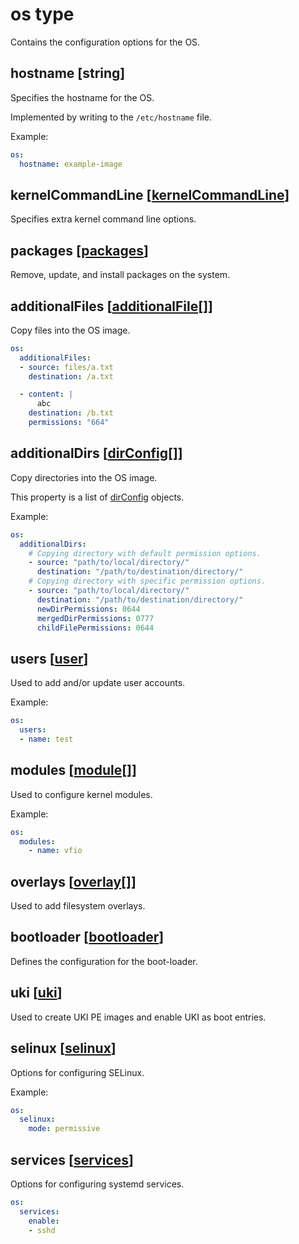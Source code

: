 
# os type

Contains the configuration options for the OS.

## hostname [string]

Specifies the hostname for the OS.

Implemented by writing to the `/etc/hostname` file.

Example:

```yaml
os:
  hostname: example-image
```

## kernelCommandLine [[kernelCommandLine](./kernelcommandline.md)]

Specifies extra kernel command line options.

## packages [[packages](./packages.md)]

Remove, update, and install packages on the system.

## additionalFiles [[additionalFile](./additionalfile.md)[]]

Copy files into the OS image.

```yaml
os:
  additionalFiles:
  - source: files/a.txt
    destination: /a.txt

  - content: |
      abc
    destination: /b.txt
    permissions: "664"
```

## additionalDirs [[dirConfig](./dirconfig.md)[]]

Copy directories into the OS image.

This property is a list of [dirConfig](./dirconfig.md) objects.

Example:

```yaml
os:
  additionalDirs:
    # Copying directory with default permission options.
    - source: "path/to/local/directory/"
      destination: "/path/to/destination/directory/"
    # Copying directory with specific permission options.
    - source: "path/to/local/directory/"
      destination: "/path/to/destination/directory/"
      newDirPermissions: 0644
      mergedDirPermissions: 0777
      childFilePermissions: 0644
```

## users [[user](./user.md)]

Used to add and/or update user accounts.

Example:

```yaml
os:
  users:
  - name: test
```

## modules [[module](./module.md)[]]

Used to configure kernel modules.

Example:

```yaml
os:
  modules:
    - name: vfio
```

## overlays [[overlay](./overlay.md)[]]

Used to add filesystem overlays.

## bootloader [[bootloader](./bootloader.md)]

Defines the configuration for the boot-loader.

## uki [[uki](./uki.md)]

Used to create UKI PE images and enable UKI as boot entries.

## selinux [[selinux](./selinux.md)]

Options for configuring SELinux.

Example:

```yaml
os:
  selinux:
    mode: permissive
```

## services [[services](./services.md)]

Options for configuring systemd services.

```yaml
os:
  services:
    enable:
    - sshd
```
